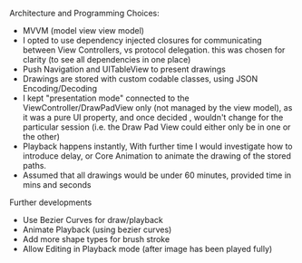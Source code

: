 Architecture and Programming Choices:

- MVVM (model view view model)
- I opted to use dependency injected closures for communicating between View Controllers, vs protocol delegation. this was chosen for clarity (to see all dependencies in one place)
- Push Navigation and UITableView to present drawings
- Drawings are stored with custom codable classes, using JSON Encoding/Decoding
- I kept "presentation mode" connected to the ViewController/DrawPadView only (not managed by the view model), as it was a pure UI property, and once decided , wouldn't change for the particular session (i.e. the Draw Pad View could either only be in one or the other)
- Playback happens instantly, With further time I would investigate how to introduce delay, or Core Animation to animate the drawing of the stored paths.
- Assumed that all drawings would be under 60 minutes, provided time in mins and seconds

Further developments

- Use Bezier Curves for draw/playback
- Animate Playback (using bezier curves) 
- Add more shape types for brush stroke
- Allow Editing in Playback mode (after image has been played fully)
